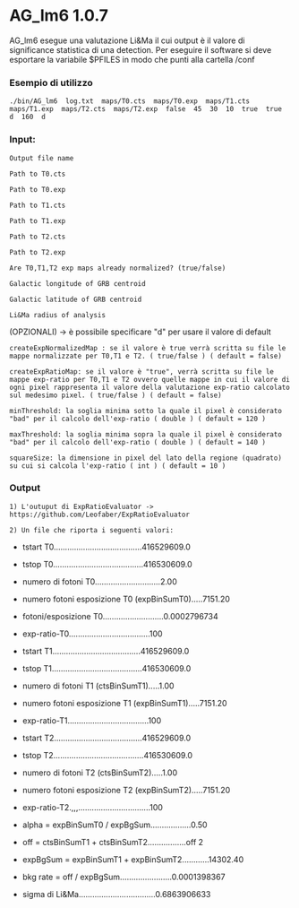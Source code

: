 # AG_lm6 1.0.7

AG_lm6 esegue una valutazione Li&Ma il cui output è il valore di significance statistica di una detection.
Per eseguire il software si deve esportare la variabile $PFILES in modo che punti alla cartella /conf

### Esempio di utilizzo

    ./bin/AG_lm6  log.txt  maps/T0.cts  maps/T0.exp  maps/T1.cts  maps/T1.exp  maps/T2.cts  maps/T2.exp  false  45  30  10  true  true  d  160  d  

### Input:
  
    Output file name
  
    Path to T0.cts
  
    Path to T0.exp
      
    Path to T1.cts
  
    Path to T1.exp
        
    Path to T2.cts 
  
    Path to T2.exp
    
    Are T0,T1,T2 exp maps already normalized? (true/false)
  
    Galactic longitude of GRB centroid
  
    Galactic latitude of GRB centroid
  
    Li&Ma radius of analysis
    
      	
(OPZIONALI) -> è possibile specificare "d" per usare il valore di default
  	
    createExpNormalizedMap : se il valore è true verrà scritta su file le mappe normalizzate per T0,T1 e T2. ( true/false ) ( default = false)
    
    createExpRatioMap: se il valore è "true", verrà scritta su file le mappe exp-ratio per T0,T1 e T2 ovvero quelle mappe in cui il valore di ogni pixel rappresenta il valore della valutazione exp-ratio calcolato sul medesimo pixel. ( true/false ) ( default = false)
    
    minThreshold: la soglia minima sotto la quale il pixel è considerato "bad" per il calcolo dell'exp-ratio ( double ) ( default = 120 )
	
    maxThreshold: la soglia minima sopra la quale il pixel è considerato "bad" per il calcolo dell'exp-ratio ( double ) ( default = 140 )

    squareSize: la dimensione in pixel del lato della regione (quadrato) su cui si calcola l'exp-ratio ( int ) ( default = 10 )

 	
### Output

    1) L'outuput di ExpRatioEvaluator -> https://github.com/Leofaber/ExpRatioEvaluator
    
    2) Un file che riporta i seguenti valori: 

  
  * tstart T0.......................................416529609.0
  * tstop T0........................................416530609.0
  * numero di fotoni T0.............................2.00
  * numero fotoni esposizione T0  (expBinSumT0).....7151.20
  * fotoni/esposizione T0...........................0.0002796734
  * exp-ratio-T0....................................100
    
  * tstart T1.......................................416529609.0
  * tstop T1........................................416530609.0
  * numero di fotoni T1           (ctsBinSumT1).....1.00
  * numero fotoni esposizione T1  (expBinSumT1).....7151.20
  * exp-ratio-T1....................................100
    
  * tstart T2.......................................416529609.0
  * tstop T2........................................416530609.0
  * numero di fotoni T2           (ctsBinSumT2).....1.00
  * numero fotoni esposizione T2  (expBinSumT2).....7151.20
  * exp-ratio-T2.,,,................................100
  
  * alpha = expBinSumT0 / expBgSum..................0.50
  * off = ctsBinSumT1 + ctsBinSumT2.................off 2
  * expBgSum = expBinSumT1 + expBinSumT2............14302.40
  * bkg rate = off / expBgSum.......................0.0001398367
  * sigma di Li&Ma..................................0.6863906633
                    

  

